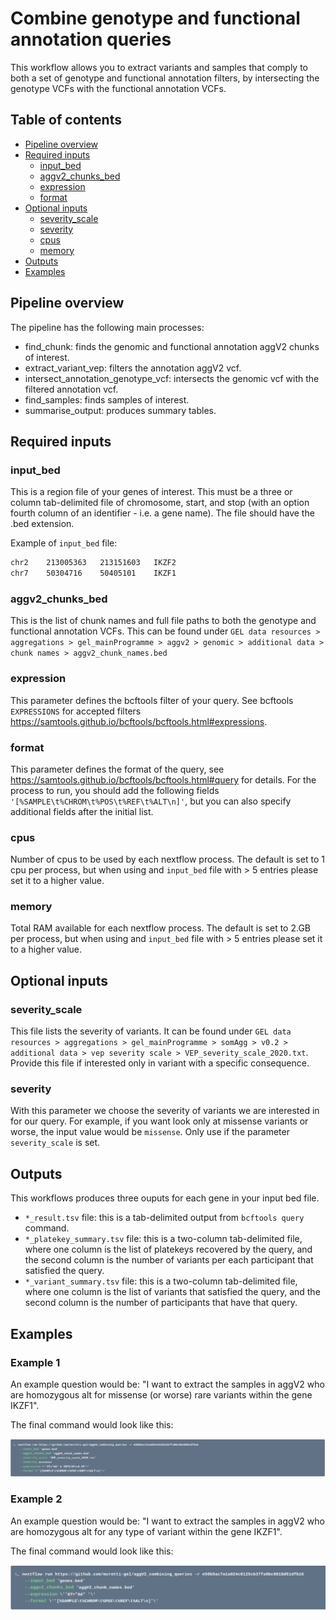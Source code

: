 # Combine genotype and functional annotation queries

This workflow allows you to extract variants and samples that comply to both a set of genotype and functional annotation filters, by 
intersecting the genotype VCFs with the functional annotation VCFs.

## Table of contents
- [Pipeline overview](#pipeline-overview)
- [Required inputs](#required-inputs)
  * [input_bed](#input_bed)
  * [aggv2_chunks_bed](#aggv2_chunks_bed)
  * [expression](#expression)
  * [format](#format)
- [Optional inputs](#optional-inputs)
  * [severity_scale](#severity_scale)
  * [severity](#severity)
  * [cpus](#cpus)
  * [memory](#memory)
- [Outputs](#outputs)
- [Examples](#examples)

## Pipeline overview
The pipeline has the following main processes:
* find_chunk: finds the genomic and functional annotation aggV2 chunks of interest.
* extract_variant_vep: filters the annotation aggV2 vcf.
* intersect_annotation_genotype_vcf: intersects the genomic vcf with the filtered annotation vcf.
* find_samples: finds samples of interest.
* summarise_output: produces summary tables.

## Required inputs

### input_bed

This is a region file of your genes of interest. This must be a three or column tab-delimited file of chromosome, start, and stop (with an option fourth column of an identifier - i.e. a gene name). The file should have the .bed extension. 

Example of `input_bed` file:

```bash
chr2	213005363	213151603	IKZF2
chr7	50304716	50405101	IKZF1
```

### aggv2_chunks_bed

This is the list of chunk names and full file paths to both the genotype and functional annotation VCFs. This can be found under
`GEL data resources > aggregations > gel_mainProgramme > aggv2 > genomic > additional data > chunk names > aggv2_chunk_names.bed`

### expression

This parameter defines the bcftools filter of your query. See bcftools `EXPRESSIONS` for accepted filters https://samtools.github.io/bcftools/bcftools.html#expressions.

### format

This parameter defines the format of the query, see https://samtools.github.io/bcftools/bcftools.html#query for details. For the process to run, you should add the following fields `'[%SAMPLE\t%CHROM\t%POS\t%REF\t%ALT\n]'`, but you can also specify additional fields after the initial list.

### cpus

Number of cpus to be used by each nextflow process. The default is set to 1 cpu per process, but when using and `input_bed` file with > 5 entries please set it to a higher value.

### memory

Total RAM available for each nextflow process. The default is set to 2.GB per process, but when using and `input_bed` file with > 5 entries please set it to a higher value.


## Optional inputs

### severity_scale

This file lists the severity of variants. It can be found under
`GEL data resources > aggregations > gel_mainProgramme > somAgg > v0.2 > additional data > vep severity scale > VEP_severity_scale_2020.txt`. Provide this file if interested only in variant with a specific consequence.

### severity

With this parameter we choose the severity of variants we are interested in for our query. For example, if you want look only at missense variants or worse, the input value would be `missense`. Only use if the parameter `severity_scale` is set.



## Outputs

This workflows produces three ouputs for each gene in your input bed file. 
* `*_result.tsv` file: this is a tab-delimited output from `bcftools query` command.
* `*_platekey_summary.tsv` file: this is a two-column tab-delimited file, where one column is the list of platekeys recovered by the query, and the second column is the number of variants per each participant that satisfied the query.
* `*_variant_summary.tsv` file: this is a two-column tab-delimited file, where one column is the list of variants that satisfied the query, and the second column is the number of participants that have that query.


## Examples

### Example 1

An example question would be: "I want to extract the samples in aggV2 who are homozygous alt for missense (or worse) rare variants within the gene IKZF1". 

The final command would look like this:

![Example 1](images/example1.png)

### Example 2

An example question would be: "I want to extract the samples in aggV2 who are homozygous alt for any type of variant within the gene IKZF1". 

The final command would look like this:

![Example 2](images/example2.png)
